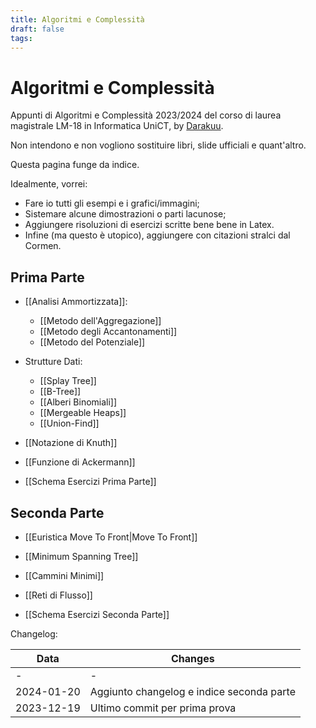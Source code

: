 ```yaml
---
title: Algoritmi e Complessità
draft: false
tags:
---
```

# Algoritmi e Complessità
Appunti di Algoritmi e Complessità 2023/2024 del corso di laurea magistrale LM-18 in Informatica UniCT, by [Darakuu](https://github.com/Darakuu). 

Non intendono e non vogliono sostituire libri, slide ufficiali e quant'altro. 

Questa pagina funge da indice.

Idealmente, vorrei:
- Fare io tutti gli esempi e i grafici/immagini;
- Sistemare alcune dimostrazioni o parti lacunose;
- Aggiungere risoluzioni di esercizi scritte bene bene in Latex.
- Infine (ma questo è utopico), aggiungere con citazioni stralci dal Cormen.

## Prima Parte

- [[Analisi Ammortizzata]]:
	- [[Metodo dell'Aggregazione]]
	- [[Metodo degli Accantonamenti]]
	- [[Metodo del Potenziale]]
- Strutture Dati:
	- [[Splay Tree]]
	- [[B-Tree]]
	- [[Alberi Binomiali]]
	- [[Mergeable Heaps]]
	- [[Union-Find]]
- [[Notazione di Knuth]] 
- [[Funzione di Ackermann]]

- [[Schema Esercizi Prima Parte]]

## Seconda Parte

- [[Euristica Move To Front|Move To Front]]
- [[Minimum Spanning Tree]]
- [[Cammini Minimi]]
- [[Reti di Flusso]]

- [[Schema Esercizi Seconda Parte]]


Changelog:

| Data | Changes |
| ---- | ---- |
| - | - |
| 2024-01-20 | Aggiunto changelog e indice seconda parte |
| 2023-12-19 | Ultimo commit per prima prova |